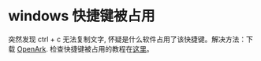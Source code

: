 # windows 快捷键被占用

突然发现 ctrl + c 无法复制文字, 怀疑是什么软件占用了该快捷键。解决方法：下载 [OpenArk](https://github.com/BlackINT3/OpenArk). 检查快捷键被占用的教程在[这里](https://openark.blackint3.com/manuals/CN/%E5%86%85%E6%A0%B8/%E6%9F%A5%E7%9C%8B%E8%A2%AB%E5%8D%A0%E7%94%A8%E7%9A%84%E7%B3%BB%E7%BB%9F%E7%83%AD%E9%94%AE/)。
<!--stackedit_data:
eyJoaXN0b3J5IjpbMTAwODg4MDYxN119
-->
